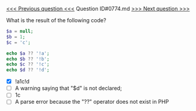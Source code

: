 [<<< Previous question <<<](0773.md)  Question ID#0774.md  [>>> Next question >>>](0775.md) 

What is the result of the following code?

```php
$a = null;
$b = 1;
$c = 'c';

echo $a ?? '!a';
echo $b ?? '!b';
echo $c ?? '!c';
echo $d ?? '!d';
```

- [x] !a1c!d
- [ ] A warning saying that "$d" is not declared;
- [ ] 1c
- [ ] A parse error because the "??" operator does not  exist in PHP
